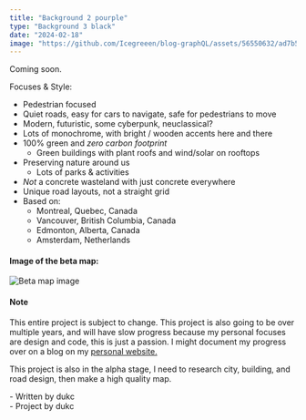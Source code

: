 ```yaml
---
title: "Background 2 pourple"
type: "Background 3 black"
date: "2024-02-18"
image: "https://github.com/Icegreeen/blog-graphQL/assets/56550632/ad7b52fd-7ad8-4330-b886-c44feac3621e"
---
```


Coming soon.


Focuses & Style:

- Pedestrian focused
- Quiet roads, easy for cars to navigate, safe for pedestrians to move
- Modern, futuristic, some cyberpunk, neuclassical?
- Lots of monochrome, with bright / wooden accents here and there
- 100% green and _zero carbon footprint_
  - Green buildings with plant roofs and wind/solar on rooftops
- Preserving nature around us
  - Lots of parks & activities
- _Not_ a concrete wasteland with just concrete everywhere
- Unique road layouts, not a straight grid
- Based on:
  - Montreal, Quebec, Canada
  - Vancouver, British Columbia, Canada
  - Edmonton, Alberta, Canada
  - Amsterdam, Netherlands

#### Image of the beta map:

![Beta map image]()

#### Note

This entire project is subject to change.
This project is also going to be over multiple years, and will have slow progress because my personal focuses are design and code, this is just a passion. I might document my progress over on a blog on my [personal website.](https://dukc.dev)

This project is also in the alpha stage, I need to research city, building, and road design, then make a high quality map.

\- Written by dukc <br>
\- Project by dukc
